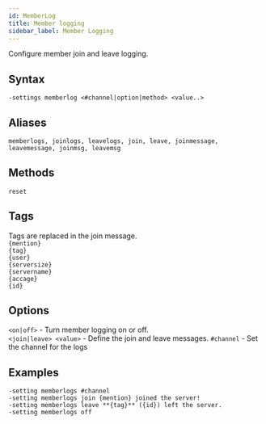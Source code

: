 ```yaml
---
id: MemberLog
title: Member logging
sidebar_label: Member Logging
---
```


Configure member join and leave logging.

## Syntax  
`-settings memberlog <#channel|option|method> <value..>`

## Aliases  
`memberlogs, joinlogs, leavelogs, join, leave, joinmessage, leavemessage, joinmsg, leavemsg`

## Methods  
`reset`

## Tags  
Tags are replaced in the join message.  
`{mention}`  
`{tag}`  
`{user}`  
`{serversize}`  
`{servername}`  
`{accage}`  
`{id}`  

## Options  
`<on|off>` - Turn member logging on or off.  
`<join|leave> <value>` - Define the join and leave messages.
`#channel` - Set the channel for the logs

## Examples  
`-setting memberlogs #channel`  
`-setting memberlogs join {mention} joined the server!`  
`-setting memberlogs leave **{tag}** ({id}) left the server.`  
`-setting memberlogs off`  